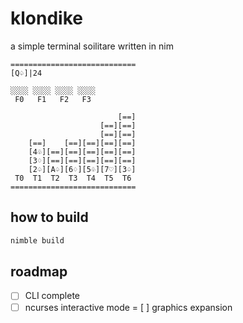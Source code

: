 # klondike

a simple terminal soilitare
written in nim

```
============================
[Q♤]|24

░░░░ ░░░░ ░░░░ ░░░░
 F0   F1   F2   F3

                        [==]
                    [==][==]
                    [==][==]
    [==]    [==][==][==][==]
    [4♧][==][==][==][==][==]
    [3♢][==][==][==][==][==]
    [2♤][A♤][6♢][5♧][7♡][3♤]
 T0  T1  T2  T3  T4  T5  T6
============================
```


## how to build
```sh
nimble build
```

## roadmap
- [ ] CLI complete
- [ ] ncurses interactive mode
= [ ] graphics expansion
